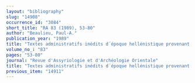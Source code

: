 ```yaml
---
layout: "bibliography"
slug: "14908"
occurrence_id: "3084"
short_title: "RA 83 (1989), 53-80"
author: "Beaulieu, Paul-A."
publication_year: "1989"
title: "Textes administratifs inédits d´époque hellénistique provenant des archives du Bīt Rēš"
volume_no_: "83"
pages: "53-80"
journal: "Revue d'Assyriologie et d'Archéologie Orientale"
title: "Textes administratifs inédits d´époque hellénistique provenant des archives du Bīt Rēš"
previous_item: "14911"
---
```

